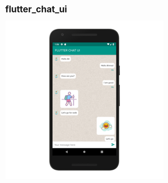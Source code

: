# flutter_chat_ui

![Image description](https://github.com/JunydDEV/flutter_chat_ui/blob/master/images/screenshot.png)
